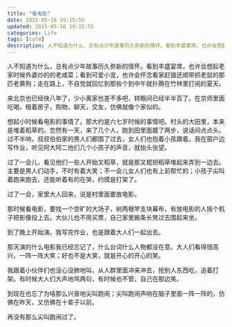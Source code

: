 ```yaml
---
title: "看电影"
date: 2015-05-16 19:15:55
updated: 2015-05-16 19:15:55
categories: Life
tags: [calm]
description: 人不知道为什么，总有点少年故事历久弥新的情怀。看到丰盛宴席，也许会想起老家时候外婆炒的的老咸菜；看到可爱小宠，也许会怀念看家赶狼还顺带抓老鼠的那匹老黄狗；走在路上，不自觉就回忆到那些个到中午就扑腾在竹林里打闹的夏天。 来北京也已经快八年了，少小离家也差不多吧，转眼间已经半半百了。在京师里面吃喝，租着房子，购物，聊天，交友，仿佛就像个家似的。
---
```


人不知道为什么，总有点少年故事历久弥新的情怀。看到丰盛宴席，也许会想起老家时候外婆炒的的老咸菜；看到可爱小宠，也许会怀念看家赶狼还顺带抓老鼠的那匹老黄狗；走在路上，不自觉就回忆到那些个到中午就扑腾在竹林里打闹的夏天。

来北京也已经快八年了，少小离家也差不多吧，转眼间已经半半百了。在京师里面吃喝，租着房子，购物，聊天，交友，仿佛就像个家似的。

想起小时候看电影的事情了。那大约是六七岁时候的事情吧。村头的大田里，本来是堆着稻草的。忽然有一天，来了几个人，跑到田里面踱了两步，说话间点点头。过不半响，叔叔伯伯家的男人们都围了过去，女人们也抱着小孩跟着。我在窗户边写作业，听见阿大阿二他们几个小孩子的声音，就抬头张望。

过了一会儿，看见他们一些人开始叉稻草，就是那叉棍把稻草堆起来弄到一边去。主要是男人们动手，不时有着大笑；不一会儿女人们也有上前帮忙的；小孩子尖叫着跑来跑去，还能听着有的在哭，约摸是打架了。

过了一会，家里大人回来，说是村里面要放电影。

那时候看电影，要找一个空旷的大场子，树两根竿支块幕布，有放电影的人摇个机子把影像投上去。大伙儿也不用买票，自己家里搬条长凳过去围起来坐。

到了晚上开始演。我写完作业，也是跟着大人们一起出去。

那天演的什么电影我已经忘记了，什么台词什么人物都没在意。大人们看得很高兴，一阵一阵大笑；好也不是大笑，就是开心的开心的笑。

我跟着小伙伴们也没心没肺地叫，从人群里面冲来冲去，抢别人东西吃，追着打架。有时候大人们大声地骂两句，有时候也不管，自己在那边笑。

到现在也忘了为啥那么兴奋地尖叫跑闹；尖叫跑闹声响在脑子里面一阵一阵的，仿佛在昨天，又仿佛在十辈子以前。

再没有那么尖叫跑闹过了。
